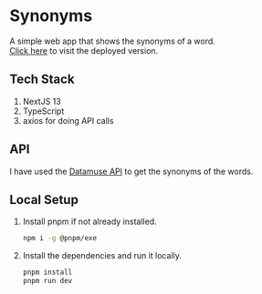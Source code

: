 # Synonyms

A simple web app that shows the synonyms of a word.  
[Click here](https://synonyms-generator.vercel.app/) to visit the deployed version.

## Tech Stack

1. NextJS 13
1. TypeScript
1. axios for doing API calls

## API

I have used the [Datamuse API](https://www.datamuse.com/api/) to get the synonyms of the words.

## Local Setup

1. Install pnpm if not already installed.

   ```sh
   npm i -g @pnpm/exe
   ```

1. Install the dependencies and run it locally.

   ```sh
   pnpm install
   pnpm run dev
   ```
